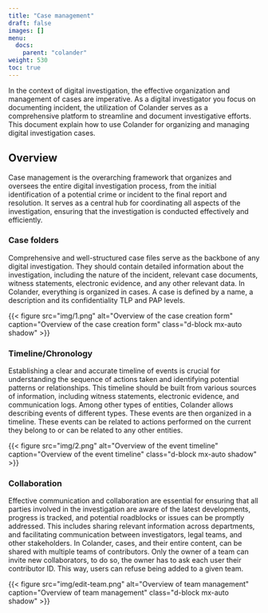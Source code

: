 ```yaml
---
title: "Case management"
draft: false
images: []
menu:
  docs:
    parent: "colander"
weight: 530
toc: true
---
```


In the context of digital investigation, the effective organization and management of cases are imperative. As a digital investigator you focus on documenting incident, the utilization of Colander serves as a comprehensive platform to streamline and document investigative efforts. This document explain how to use Colander for organizing and managing digital investigation cases.

## Overview

Case management is the overarching framework that organizes and oversees the entire digital investigation process, from the initial identification of a potential crime or incident to the final report and resolution. It serves as a central hub for coordinating all aspects of the investigation, ensuring that the investigation is conducted effectively and efficiently.

### Case folders
Comprehensive and well-structured case files serve as the backbone of any digital investigation. They should contain detailed information about the investigation, including the nature of the incident, relevant case documents, witness statements, electronic evidence, and any other relevant data. In Colander, everything is organized in cases. A case is defined by a name, a description and its confidentiality TLP and PAP levels. 

  {{< figure src="img/1.png" alt="Overview of the case creation form" caption="Overview of the case creation form" class="d-block mx-auto shadow" >}}

### Timeline/Chronology
Establishing a clear and accurate timeline of events is crucial for understanding the sequence of actions taken and identifying potential patterns or relationships. This timeline should be built from various sources of information, including witness statements, electronic evidence, and communication logs. Among other types of entities, Colander allows describing events of different types. These events are then organized in a timeline. These events can be related to actions performed on the current they belong to or can be related to any other entities.

  {{< figure src="img/2.png" alt="Overview of the event timeline" caption="Overview of the event timeline" class="d-block mx-auto shadow" >}}

### Collaboration
Effective communication and collaboration are essential for ensuring that all parties involved in the investigation are aware of the latest developments, progress is tracked, and potential roadblocks or issues can be promptly addressed. This includes sharing relevant information across departments, and facilitating communication between investigators, legal teams, and other stakeholders. In Colander, cases, and their entire content, can be shared with multiple teams of contributors. Only the owner of a team can invite new collaborators, to do so, the owner has to ask each user their contributor ID. This way, users can refuse being added to a given team.

  {{< figure src="img/edit-team.png" alt="Overview of team management" caption="Overview of team management" class="d-block mx-auto shadow" >}}
